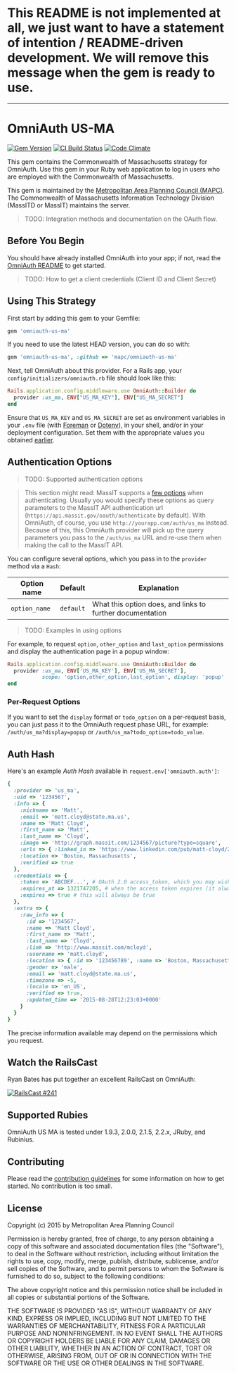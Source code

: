 # This README is not implemented at all, we just want to have a statement of intention / README-driven development. We will remove this message when the gem is ready to use.

---

# OmniAuth US-MA

[![Gem Version](https://badge.fury.io/rb/omniauth-us-ma.svg)](http://badge.fury.io/rb/omniauth-us-ma)
[![CI Build Status](https://secure.travis-ci.org/mapc/omniauth-us-ma.svg?branch=master)](http://travis-ci.org/mapc/omniauth-us-ma)
[![Code Climate](https://codeclimate.com/github/mapc/omniauth-us-ma.png)](https://codeclimate.com/github/mapc/omniauth-us-ma)

This gem contains the Commonwealth of Massachusetts strategy for OmniAuth. Use this gem in your Ruby web application to log in users who are employed with the Commonwealth of Massachusetts.

This gem is maintained by the [Metropolitan Area Planning Council (MAPC)](https://github.com/mapc). The Commonwealth of Massachusetts Information Technology Division (MassITD or MassIT) maintains the server.

> TODO: Integration methods and documentation on the OAuth flow.

## Before You Begin

You should have already installed OmniAuth into your app; if not, read the [OmniAuth README](https://github.com/intridea/omniauth) to get started.

> TODO: How to get a client credentials (Client ID and Client Secret)

## Using This Strategy

First start by adding this gem to your Gemfile:

```ruby
gem 'omniauth-us-ma'
```

If you need to use the latest HEAD version, you can do so with:

```ruby
gem 'omniauth-us-ma', :github => 'mapc/omniauth-us-ma'
```

Next, tell OmniAuth about this provider. For a Rails app, your `config/initializers/omniauth.rb` file should look like this:

```ruby
Rails.application.config.middleware.use OmniAuth::Builder do
  provider :us_ma, ENV["US_MA_KEY"], ENV["US_MA_SECRET"]
end
```

Ensure that `US_MA_KEY` and `US_MA_SECRET` are set as environment variables in your `.env` file (with [Foreman](https://github.com/ddollar/foreman/) or [Dotenv](https://github.com/bkeepers/dotenv)), in your shell, and/or in your deployment configuration. Set them with the appropriate values you obtained [earlier](#before-you-begin).

## Authentication Options

> TODO: Supported authentication options

> This section might read: MassIT supports a [few options](TODO) when authenticating. Usually you would specify these options as query parameters to the MassIT API authentication url (`https://api.massit.gov/oauth/authenticate` by default). With OmniAuth, of course, you use `http://yourapp.com/auth/us_ma` instead. Because of this, this OmniAuth provider will pick up the query parameters you pass to the `/auth/us_ma` URL and re-use them when making the call to the MassIT API.

You can configure several options, which you pass in to the `provider` method via a `Hash`:


Option name | Default | Explanation
--- | --- | ---
`option_name` | `default` | What this option does, and links to further documentation

> TODO: Examples in using options

For example, to request `option`, `other_option` and `last_option` permissions and display the authentication page in a popup window:

```ruby
Rails.application.config.middleware.use OmniAuth::Builder do
  provider :us_ma, ENV['US_MA_KEY'], ENV['US_MA_SECRET'],
           scope: 'option,other_option,last_option', display: 'popup'
end
```

### Per-Request Options

If you want to set the `display` format or `todo_option` on a per-request basis, you can just pass it to the OmniAuth request phase URL, for example: `/auth/us_ma?display=popup` or `/auth/us_ma?todo_option=todo_value`.

## Auth Hash

Here's an example *Auth Hash* available in `request.env['omniauth.auth']`:

```ruby
{
  :provider => 'us_ma',
  :uid => '1234567',
  :info => {
    :nickname => 'Matt',
    :email => 'matt.cloyd@state.ma.us',
    :name => 'Matt Cloyd',
    :first_name => 'Matt',
    :last_name => 'Cloyd',
    :image => 'http://graph.massit.com/1234567/picture?type=square',
    :urls => { :linked_in => 'https://www.linkedin.com/pub/matt-cloyd/23/440/607' },
    :location => 'Boston, Massachusetts',
    :verified => true
  },
  :credentials => {
    :token => 'ABCDEF...', # OAuth 2.0 access_token, which you may wish to store
    :expires_at => 1321747205, # when the access token expires (it always will)
    :expires => true # this will always be true
  },
  :extra => {
    :raw_info => {
      :id => '1234567',
      :name => 'Matt Cloyd',
      :first_name => 'Matt',
      :last_name => 'Cloyd',
      :link => 'http://www.massit.com/mcloyd',
      :username => 'matt.cloyd',
      :location => { :id => '123456789', :name => 'Boston, Massachusetts' },
      :gender => 'male',
      :email => 'matt.cloyd@state.ma.us',
      :timezone => -5,
      :locale => 'en_US',
      :verified => true,
      :updated_time => '2015-08-28T12:23:03+0000'
    }
  }
}
```

The precise information available may depend on the permissions which you request.

## Watch the RailsCast

Ryan Bates has put together an excellent RailsCast on OmniAuth:

[![RailsCast #241](http://railscasts.com/static/episodes/stills/241-simple-omniauth-revised.png "RailsCast #241 - Simple OmniAuth (revised)")](http://railscasts.com/episodes/241-simple-omniauth-revised)

## Supported Rubies

OmniAuth US MA is tested under 1.9.3, 2.0.0, 2.1.5, 2.2.x, JRuby, and Rubinius.

## Contributing

Please read the [contribution guidelines](CONTRIBUTING.md) for some information on how to get started. No contribution is too small.

## License

Copyright (c) 2015 by Metropolitan Area Planning Council

Permission is hereby granted, free of charge, to any person obtaining a copy of this software and associated documentation files (the "Software"), to deal in the Software without restriction, including without limitation the rights to use, copy, modify, merge, publish, distribute, sublicense, and/or sell copies of the Software, and to permit persons to whom the Software is furnished to do so, subject to the following conditions:

The above copyright notice and this permission notice shall be included in all copies or substantial portions of the Software.

THE SOFTWARE IS PROVIDED "AS IS", WITHOUT WARRANTY OF ANY KIND, EXPRESS OR IMPLIED, INCLUDING BUT NOT LIMITED TO THE WARRANTIES OF MERCHANTABILITY, FITNESS FOR A PARTICULAR PURPOSE AND NONINFRINGEMENT. IN NO EVENT SHALL THE AUTHORS OR COPYRIGHT HOLDERS BE LIABLE FOR ANY CLAIM, DAMAGES OR OTHER LIABILITY, WHETHER IN AN ACTION OF CONTRACT, TORT OR OTHERWISE, ARISING FROM, OUT OF OR IN CONNECTION WITH THE SOFTWARE OR THE USE OR OTHER DEALINGS IN THE SOFTWARE.

